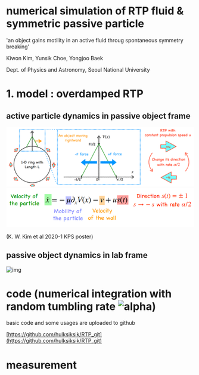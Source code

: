 # numerical simulation of RTP fluid & symmetric passive particle

'an object gains motility in an active fluid throug spontaneous symmetry breaking'

Kiwon Kim, Yunsik Choe, Yongjoo Baek

Dept. of Physics and Astronomy, Seoul National University

# 1. model : overdamped RTP

## active particle dynamics in passive object frame

![model](./image/model.png)
![dynamics](./image/dynamics.png)

(K. W. Kim et al 2020-1 KPS poster)

## passive object dynamics in lab frame

![img](http://www.sciweavers.org/tex2img.php?eq=%24%24%5Cdot%7BX%7D%20%3D%20-%5Cmu_p%20%5Cpartial_%7BX%7D%7BV%28x-X%29%7D%24%24&bc=White&fc=Black&im=png&fs=30&ff=arev&edit=0[/img])




# code (numerical integration with random tumbling rate ![alpha](http://www.sciweavers.org/tex2img.php?eq=%24%5Calpha%24&bc=White&fc=Black&im=png&fs=30&ff=arev&edit=0[/img]))

basic code and some usages are uploaded to github

[https://github.com/hulksiksik/RTP_git](https://github.com/hulksiksik/RTP_git)

# measurement

